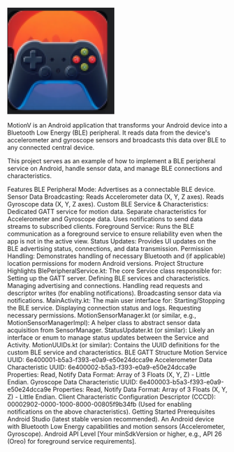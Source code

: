 ![Alt text](./icon.png)


MotionV is an Android application that transforms your Android device into a Bluetooth Low Energy (BLE) peripheral. It reads data from the device's accelerometer and gyroscope sensors and broadcasts this data over BLE to any connected central device.

This project serves as an example of how to implement a BLE peripheral service on Android, handle sensor data, and manage BLE connections and characteristics.

Features
BLE Peripheral Mode: Advertises as a connectable BLE device.
Sensor Data Broadcasting:
Reads Accelerometer data (X, Y, Z axes).
Reads Gyroscope data (X, Y, Z axes).
Custom BLE Service & Characteristics:
Dedicated GATT service for motion data.
Separate characteristics for Accelerometer and Gyroscope data.
Uses notifications to send data streams to subscribed clients.
Foreground Service: Runs the BLE communication as a foreground service to ensure reliability even when the app is not in the active view.
Status Updates: Provides UI updates on the BLE advertising status, connections, and data transmission.
Permission Handling: Demonstrates handling of necessary Bluetooth and (if applicable) location permissions for modern Android versions.
Project Structure Highlights
BlePeripheralService.kt: The core Service class responsible for:
Setting up the GATT server.
Defining BLE services and characteristics.
Managing advertising and connections.
Handling read requests and descriptor writes (for enabling notifications).
Broadcasting sensor data via notifications.
MainActivity.kt: The main user interface for:
Starting/Stopping the BLE service.
Displaying connection status and logs.
Requesting necessary permissions.
MotionSensorManager.kt (or similar, e.g., MotionSensorManagerImpl): A helper class to abstract sensor data acquisition from SensorManager.
StatusUpdater.kt (or similar): Likely an interface or enum to manage status updates between the Service and Activity.
MotionUUIDs.kt (or similar): Contains the UUID definitions for the custom BLE service and characteristics.
BLE GATT Structure
Motion Service UUID: 6e400001-b5a3-f393-e0a9-e50e24dcca9e
Accelerometer Data Characteristic UUID: 6e400002-b5a3-f393-e0a9-e50e24dcca9e
Properties: Read, Notify
Data Format: Array of 3 Floats (X, Y, Z) - Little Endian.
Gyroscope Data Characteristic UUID: 6e400003-b5a3-f393-e0a9-e50e24dcca9e
Properties: Read, Notify
Data Format: Array of 3 Floats (X, Y, Z) - Little Endian.
Client Characteristic Configuration Descriptor (CCCD): 00002902-0000-1000-8000-00805f9b34fb (Used for enabling notifications on the above characteristics).
Getting Started
Prerequisites
Android Studio (latest stable version recommended).
An Android device with Bluetooth Low Energy capabilities and motion sensors (Accelerometer, Gyroscope).
Android API Level [Your minSdkVersion or higher, e.g., API 26 (Oreo) for foreground service requirements].

